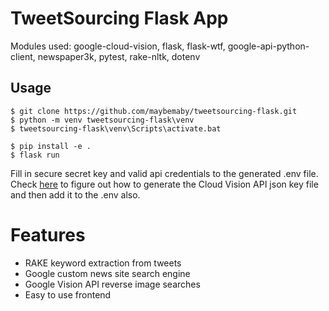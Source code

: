 # TweetSourcing Flask App

Modules used: google-cloud-vision, flask, flask-wtf, google-api-python-client, newspaper3k, pytest, rake-nltk, dotenv

## Usage
```
$ git clone https://github.com/maybemaby/tweetsourcing-flask.git
$ python -m venv tweetsourcing-flask\venv
$ tweetsourcing-flask\venv\Scripts\activate.bat
```

```
$ pip install -e .
$ flask run
```

Fill in secure secret key and valid api credentials to the generated .env file.
Check [here](https://cloud.google.com/vision/docs/before-you-begin) to figure out how to generate the Cloud Vision API json key file and then add it to the .env also.

# Features
- RAKE keyword extraction from tweets
- Google custom news site search engine
- Google Vision API reverse image searches
- Easy to use frontend